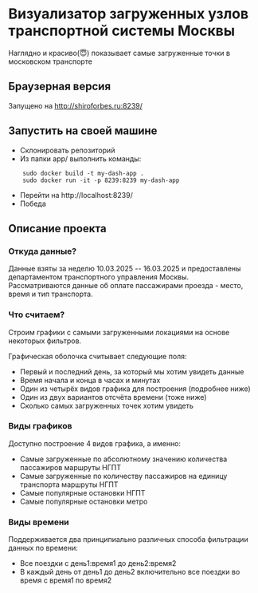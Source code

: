 # Визуализатор загруженных узлов транспортной системы Москвы

Наглядно и красиво(😇) показывает самые загруженные точки в московском транспорте

## Браузерная версия
Запущено на http://shiroforbes.ru:8239/

## Запустить на своей машине
- Склонировать репозиторий 
- Из папки app/ выполнить команды:
```
    sudo docker build -t my-dash-app .  
    sudo docker run -it -p 8239:8239 my-dash-app 
```
- Перейти на http://localhost:8239/
- Победа

## Описание проекта

### Откуда данные?
Данные взяты за неделю 10.03.2025 -- 16.03.2025 и предоставлены департаментом транспортного управления Москвы. \
Рассматриваются данные об оплате пассажирами проезда - место, время и тип транспорта.

### Что считаем? 
Строим графики с самыми загруженными локациями на основе некоторых фильтров.

Графическая оболочка считывает следующие поля:
- Первый и последний день, за который мы хотим увидеть данные
- Время начала и конца в часах и минутах
- Один из четырёх видов графика для построения (подробнее ниже)
- Один из двух вариантов отсчёта времени (тоже ниже)
- Сколько самых загруженных точек хотим увидеть

### Виды графиков
Доступно построение 4 видов графика, а именно:
- Самые загруженные по абсолютному значению количества пассажиров маршруты НГПТ
- Самые загруженные по количеству пассажиров на единицу транспорта маршруты НГПТ
- Самые популярные остановки НГПТ
- Самые популярные остановки метро

### Виды времени
Поддерживается два принципиально различных способа фильтрации данных по времени:
- Все поездки с день1:время1 до день2:время2
- В каждый день от день1 до день2 включительно все поездки во время с время1 по время2


